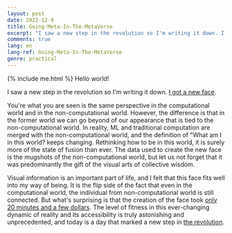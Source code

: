 ```yaml
---
layout: post
date: 2022-12-9
title: Going-Meta-In-The-MetaVerse
excerpt: "I saw a new step in the revolution so I'm writing it down. I got a new face."
comments: true
lang: en
lang-ref: Going-Meta-In-The-MetaVerse
genre: practical
---
```


{% include me.html %}
Hello world!

I saw a new step in the revolution so I'm writing it down. [I got a new face](https://prisma-ai.com/lensa).

You're what you are seen is the same perspective in the computational world and in the non-computational world. However, the difference is that in the former world we can go beyond of our appearance that is tied to the non-computational world. In reality, ML and traditional computation are merged with the non-computational world, and the definition of "What am I in this world? keeps changing. Rethinking how to be in this world, it is surely more of the state of fusion than ever. The data used to create the new face is the mugshots of the non-computational world, but let us not forget that it was predominantly the gift of the visual arts of collective wisdom.

Visual information is an important part of life, and I felt that this face fits well into my way of being. It is the flip side of the fact that even in the computational world, the individual from non-computational world is still connected. But what's surprising is that the creation of the face took [only 20 minutes and a few dollars](https://prisma-ai.com/lensa). The level of fitness in this ever-changing dynamic of reality and its accessibility is truly astonishing and unprecedented, and today is a day that marked a new step in [the revolution](https://mdaisuke.net/en/2020/01/20/%E3%82%B5%E3%82%A4%E3%83%88%E5%A7%8B%E5%8B%95/).
